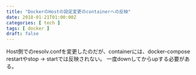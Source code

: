 ```yaml
---
title: "DockerのHostの設定変更のcontainerへの反映"
date: 2018-01-21T01:00:00Z
categories: [ tech ]
tags: [ docker ]
draft: false
---
```


Host側でのresolv.confを変更したのだが、containerには、docker-compose restartやstop -> startでは反映されない。
一度downしてからupする必要がある。
